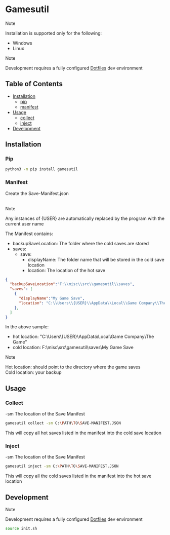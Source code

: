 # Gamesutil

> [!NOTE]
> Installation is supported only for the following: 
> - Windows
> - Linux

> [!NOTE]
> Development requires a fully configured [Dotfiles](https://github.com/florez-carlos/dotfiles) dev environment <br>

## Table of Contents

* [Installation](#installation)
  * [pip](#pip)
  * [manifest](#manifest) 
* [Usage](#usage)
  * [collect](#collect)
  * [inject](#inject) 
* [Development](#development)

## Installation
### Pip
```bash
python3 -m pip install gamesutil
```
### Manifest
Create the Save-Manifest.json <br ><br >
> [!NOTE]
> Any instances of {USER} are automatically replaced by the program with the current user name <br >

The Manifest contains: <br >
- backupSaveLocation: The folder where the cold saves are stored
- saves:
  - save:
    - displayName: The folder name that will be stored in the cold save location
    - location: The location of the hot save
```json
{
  "backupSaveLocation":"F:\\misc\\src\\gamesutil\\saves",
  "saves": [
    {
      "displayName":"My Game Save",
      "location": "C:\\Users\\{USER}\\AppData\\Local\\Game Company\\The Game"
    },
  ]
}
```
In the above sample:
- hot location: "C:\\Users\\{USER}\\AppData\\Local\\Game Company\\The Game" <br >
- cold location: F:\\misc\\src\\gamesutil\\saves\\My Game Save <br >
> [!NOTE]
> Hot location: should point to the directory where the game saves <br >
> Cold location: your backup

## Usage

### Collect

-sm The location of the Save Manifest<br >

```bash
gamesutil collect -sm C:\PATH\TO\SAVE-MANIFEST.JSON
```
This will copy all hot saves listed in the manifest into the cold save location

### Inject

-sm The location of the Save Manifest<br >

```bash
gamesutil inject -sm C:\PATH\TO\SAVE-MANIFEST.JSON
```

This will copy all the cold saves listed in the manifest into the hot save location

## Development

> [!NOTE]
> Development requires a fully configured [Dotfiles](https://github.com/florez-carlos/dotfiles) dev environment <br>

```bash
source init.sh
```

